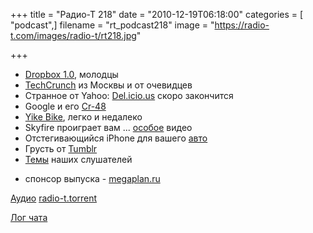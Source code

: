 +++
title = "Радио-Т 218"
date = "2010-12-19T06:18:00"
categories = [ "podcast",]
filename = "rt_podcast218"
image = "https://radio-t.com/images/radio-t/rt218.jpg"

+++

- [Dropbox 1.0](http://www.engadget.com/2010/12/17/dropbox-celebrates-version-1-0-throws-selective-sync-into-the-m/), молодцы
- [TechCrunch](http://techcrunch.com/2010/12/15/techcrunch-moscow-from-russia-with-tech-love/) из Москвы и от очевидцев
- Странное от Yahoo: [Del.icio.us](http://techcrunch.com/2010/12/16/is-yahoo-shutting-down-del-icio-us/) скоро закончится
- Google и его [Cr-48](http://www.bgr.com/2010/12/09/google-cr-4-chrome-laptop-hands-on/)
- [Yike Bike](http://www.wired.com/gadgetlab/2010/12/yike-bike-electric-mini-farthing-just-3600/), легко и недалеко
- Skyfire проиграет вам ... [особое](http://www.wired.com/gadgetlab/2010/12/skyfire-ipad/) видео
- Отстегивающийся iPhone для вашего [авто](http://www.wired.com/gadgetlab/2010/12/car-stereo-uses-iphone-for-display-control-everything/)
- Грусть от [Tumblr](http://techcrunch.com/2010/12/17/ok-tumblr-this-is-getting-just-a-little-embarrassing/)
- [Темы](http://radio-t.com/temi_dlja_vipuskov/temy-dlya-218/) наших слушателей

* спонсор выпуска - [megaplan.ru](http://megaplan.ru)

[Аудио](http://archive.rucast.net/radio-t/media/rt_podcast218.mp3)
[radio-t.torrent](http://www.radio-t.com/torrents/rt_podcast218.mp3.torrent)

[Лог чата](http://chat.radio-t.com/logs/radio-t-218.html)
<audio src="http://archive.rucast.net/radio-t/media/rt_podcast218.mp3" preload="none"></audio>